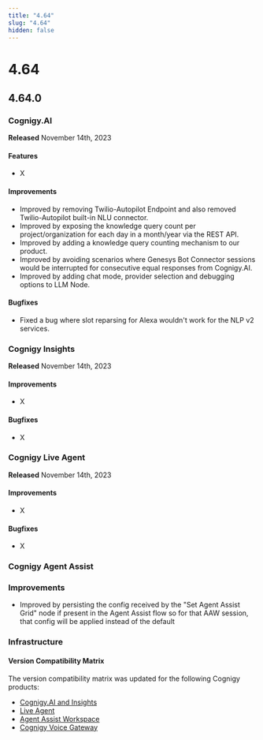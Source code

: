 ```yaml
---
title: "4.64"
slug: "4.64"
hidden: false
---
```


# 4.64

## 4.64.0

### Cognigy.AI

**Released** November 14th, 2023

#### Features

- X

#### Improvements

- Improved by removing Twilio-Autopilot Endpoint and also removed Twilio-Autopilot built-in NLU connector.
- Improved by exposing the knowledge query count per project/organization for each day in a month/year via the REST API.
- Improved by adding a knowledge query counting mechanism to our product.
- Improved by avoiding scenarios where Genesys Bot Connector sessions would be interrupted for consecutive equal responses from Cognigy.AI.
- Improved by adding chat mode, provider selection and debugging options to LLM Node.

#### Bugfixes

- Fixed a bug where slot reparsing for Alexa wouldn't work for the NLP v2 services.

### Cognigy Insights

**Released** November 14th, 2023

#### Improvements

- X

#### Bugfixes

- X

### Cognigy Live Agent

**Released** November 14th, 2023

#### Improvements

- X

#### Bugfixes

- X

### Cognigy Agent Assist

### Improvements

- Improved by persisting the config received by the "Set Agent Assist Grid" node if present in the Agent Assist flow so for that AAW session, that config will be applied instead of the default

### Infrastructure

#### Version Compatibility Matrix

The version compatibility matrix was updated for the following Cognigy products:

- [Cognigy.AI and Insights](../ai/installation/version-compatibility-matrix.md)
- [Live Agent](../live-agent/installation/deployment/version-compatibility-matrix.md)
- [Agent Assist Workspace](../agent-assist/installation/version-compatibility-matrix.md)
- [Cognigy Voice Gateway](../voicegateway/installation/version-compatibility-matrix.md)